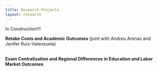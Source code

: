 ```yaml
---
title: Research Projects
layout: research
---
```


In Construction!!!

<b>Retake Costs and Academic Outcomes </b> (joint with Andreu Arenas and Jenifer Ruiz-Valenzuela)

<br>
<b>Exam Centralization and Regional Differences in Education and Labor Market Outcomes</b>
